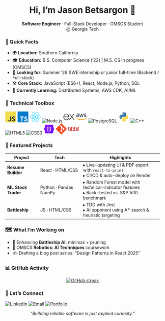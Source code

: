 <!-- ============================================================
 🚀  PROFESSIONAL GITHUB PROFILE README
      Modern, concise, and visually engaging
=============================================================== -->

<!-- ---------- HEADER / HERO ---------- -->
<h1 align="center">
  Hi, I’m Jason Betsargon&nbsp;👋
</h1>

<p align="center">
  <strong>Software Engineer</strong> · Full-Stack Developer · OMSCS Student @&nbsp;Georgia&nbsp;Tech
</p>

<!-- ---------- ABOUT ME / QUICK FACTS ---------- -->
### 📌 Quick Facts
- 🌍 **Location:** Southern California  
- 🎓 **Education:** B.S. Computer Science (’22) | M.S. CS in progress (OMSCS)  
- 💼 **Looking for:** Summer ’26 SWE internship or junior full-time (Backend / Full-stack)  
- 🛠 **Core Stack:** JavaScript (ES6+), React, Node.js, Python, SQL  
- 🌱 **Currently Learning:** Distributed Systems, AWS CDK, AI/ML  

<!-- ---------- SKILLS ---------- -->
### 🧰 Technical Toolbox  
<p align="left">
  <img src="images/JavaScript.svg"   width="36" height="36" alt="JavaScript"/>
  <img src="images/typescript.svg"   width="36" height="36" alt="TypeScript"/>
  <img src="images/react.svg"        width="36" height="36" alt="React"/>
  <img src="images/nodejs.svg"       width="36" height="36" alt="Node.js"/>
  <img src="images/express.svg"      width="36" height="36" alt="Express"/>
  <img src="images/aws.svg"          width="36" height="36" alt="AWS"/>
  <img src="images/postgresql.svg"   width="36" height="36" alt="PostgreSQL"/>
  <img src="images/python.svg"       width="36" height="36" alt="Python"/>
  <img src="images/cplusplus.svg"    width="36" height="36" alt="C++"/>
  <img src="images/html.svg"         width="36" height="36" alt="HTML5"/>
  <img src="images/css.svg"          width="36" height="36" alt="CSS3"/>
  <img src="images/bootstrap.svg"    width="36" height="36" alt="Bootstrap"/>
  <img src="images/git.svg"          width="36" height="36" alt="Git"/>
  <img src="images/npm.svg"          width="36" height="36" alt="npm"/>
</p>

<!-- ---------- FEATURED PROJECTS ---------- -->
### 🚀 Featured Projects
| Project | Tech | Highlights |
|---------|------|------------|
| **Resume Builder** | React · HTML/CSS | ▸ Live-updating UI & PDF export with `react-to-print`<br>▸ CI/CD & auto-deploy on Render |
| **ML Stock Trader** | Python · Pandas · NumPy | ▸ Random Forest model with technical-indicator features<br>▸ Back-tested vs. S&P 500 benchmark |
| **Battleship** | JS · HTML/CSS | ▸ TDD with Jest<br>▸ AI opponent using A* search & heuristic targeting |

<!-- ---------- CURRENT FOCUS ---------- -->
### 🗺️ What I’m Working on
- 🔧 Enhancing **Battleship AI**: minimax + pruning  
- 🤖 OMSCS **Robotics: AI Techniques** coursework  
- ✍️ Drafting a blog post series: “Design Patterns in React 2025”

<!-- ---------- GITHUB STATS ---------- -->
### 📊 GitHub Activity
<p align="center">
  <a href="https://github.com/JasonBet">
    <img src="https://github-readme-streak-stats.herokuapp.com/?user=JasonBet&stroke=ffffff&background=1c1917&ring=0891b2&fire=0891b2&currStreakNum=ffffff&currStreakLabel=0891b2&sideNums=ffffff&sideLabels=ffffff&dates=ffffff&hide_border=true" alt="GitHub streak" />
  </a>
</p>


<!-- ---------- CONNECT ---------- -->
### 🤝 Let’s Connect
<a href="https://www.linkedin.com/in/jason-betsargon/">
  <img src="https://img.shields.io/badge/LinkedIn-0077B5?style=flat&logo=linkedin&logoColor=white" alt="LinkedIn" />
</a>
<a href="mailto:jasonbetsargon@gmail.com">
  <img src="https://img.shields.io/badge/Email-D14836?style=flat&logo=gmail&logoColor=white" alt="Email" />
</a>
<a href="https://jasonbet.github.io/homepage/">
  <img src="https://img.shields.io/badge/Portfolio-000000?style=flat&logo=google-chrome&logoColor=white" alt="Portfolio" />
</a>

<!-- ---------- FOOTER QUOTE (optional) ---------- -->
<p align="center">
  <em>“Building reliable software is just applied curiosity.”</em>
</p>
